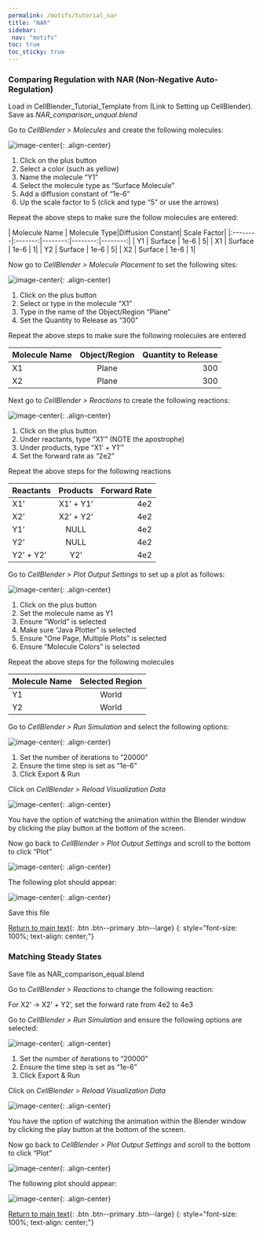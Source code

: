 ```yaml
---
permalink: /motifs/tutorial_nar
title: "NAR"
sidebar: 
 nav: "motifs"
toc: true
toc_sticky: true
---
```


### Comparing Regulation with NAR (Non-Negative Auto-Regulation)

Load in CellBlender_Tutorial_Template from (Link to Setting up CellBlender). Save as *NAR_comparison_unqual.blend*

Go to *CellBlender > Molecules* and create the following molecules:

![image-center](../assets/images/motifs_norm1.png){: .align-center}

1. Click on the plus button
2. Select a color (such as yellow)
3. Name the molecule “Y1” 
4. Select the molecule type as “Surface Molecule”
5. Add a diffusion constant of “1e-6”
6. Up the scale factor to 5 (click and type “5” or use the arrows)

Repeat the above steps to make sure the follow molecules are entered: 

| Molecule Name | Molecule Type|Diffusion Constant| Scale Factor|
|:--------|:-------:|--------:|--------:|--------:|
| Y1  | Surface  | 1e-6  | 5|
| X1  | Surface  | 1e-6  | 1|
| Y2  | Surface  | 1e-6  | 5|
| X2  | Surface  | 1e-6  | 1|

Now go to *CellBlender > Molecule Placement* to set the following sites: 

![image-center](../assets/images/motifs_norm3.png){: .align-center}

1. Click on the plus button
2. Select or type in the molecule “X1”
3. Type in the name of the Object/Region “Plane”
4. Set the Quantity to Release as “300” 

Repeat the above steps to make sure the following molecules are entered

| Molecule Name | Object/Region|Quantity to Release|
|:--------|:-------:|--------:|
| X1  | Plane | 300 |
| X2  | Plane | 300 |

Next go to *CellBlender > Reactions* to create the following reactions: 

![image-center](../assets/images/motifs_norm4.png){: .align-center}

1. Click on the plus button
2. Under reactants, type “X1’” (NOTE the apostrophe)
3. Under products, type “X1’ + Y1’” 
4. Set the forward rate as “2e2”

Repeat the above steps for the following reactions

| Reactants |Products|Forward Rate|
|:--------|:-------:|--------:|
| X1’  | X1’ + Y1’ | 4e2 |
| X2’  | X2’ + Y2’ | 4e2 |
| Y1’  | NULL | 4e2 |
| Y2’  | NULL | 4e2 |
|Y2’ + Y2’|Y2’|4e2|

Go to *CellBlender > Plot Output Settings* to set up a plot as follows: 

![image-center](../assets/images/motifs_norm6.png){: .align-center}

1. Click on the plus button
2. Set the molecule name as Y1
3. Ensure “World” is selected
4. Make sure “Java Plotter” is selected
5. Ensure “One Page, Multiple Plots” is selected
6. Ensure “Molecule Colors” is selected

Repeat the above steps for the following molecules

| Molecule Name|Selected Region|
|:--------|:-------:|
| Y1| World|
| Y2| World|

Go to *CellBlender > Run Simulation* and select the following options: 

![image-center](../assets/images/motifs_norm7.png){: .align-center}

1. Set the number of iterations to “20000”
2. Ensure the time step is set as “1e-6”
3. Click Export & Run

Click on *CellBlender > Reload Visualization Data* 

![image-center](../assets/images/motifs_norm8.png){: .align-center}

You have the option of watching the animation within the Blender window by clicking the play button at the bottom of the screen.

Now go back to *CellBlender > Plot Output Settings* and scroll to the bottom to click “Plot”

![image-center](../assets/images/motifs_norm9.png){: .align-center}

The following plot should appear: 

![image-center](../assets/images/nar_unequal_graph.PNG){: .align-center}

Save this file

[Return to main text](nar#Ensuring-the-same-steady-state-concentration){: .btn .btn--primary .btn--large}
{: style="font-size: 100%; text-align: center;"}

### Matching Steady States

Save file as NAR_comparison_equal.blend

Go to *CellBlender > Reactions* to change the following reaction:

For X2’ -> X2’ + Y2’,  set the forward rate from 4e2 to 4e3

Go to *CellBlender > Run Simulation* and ensure the following options are selected: 

![image-center](../assets/images/motifs_norm7.png){: .align-center}

1. Set the number of iterations to “20000”
2. Ensure the time step is set as “1e-6”
3. Click Export & Run

Click on *CellBlender > Reload Visualization Data* 

![image-center](../assets/images/motifs_norm8.png){: .align-center}

You have the option of watching the animation within the Blender window by clicking the play button at the bottom of the screen.

Now go back to *CellBlender > Plot Output Settings* and scroll to the bottom to click “Plot”

![image-center](../assets/images/motifs_norm9.png){: .align-center}

The following plot should appear: 

![image-center](../assets/images/nar_equal_graph.PNG){: .align-center}

[Return to main text](nar#Results){: .btn .btn--primary .btn--large}
{: style="font-size: 100%; text-align: center;"}


